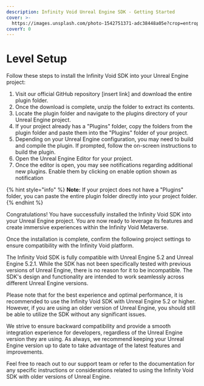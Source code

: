 ```yaml
---
description: Infinity Void Unreal Engine SDK - Getting Started
cover: >-
  https://images.unsplash.com/photo-1542751371-adc38448a05e?crop=entropy&cs=tinysrgb&fm=jpg&ixid=MnwxOTcwMjR8MHwxfHNlYXJjaHwzfHxnYW1pbmd8ZW58MHx8fHwxNjYzOTI1MzI5&ixlib=rb-1.2.1&q=80
coverY: 0
---
```


# Level Setup

Follow these steps to install the Infinity Void SDK into your Unreal Engine project:

1. Visit our official GitHub repository \[insert link] and download the entire plugin folder.
2. Once the download is complete, unzip the folder to extract its contents.
3. Locate the plugin folder and navigate to the plugins directory of your Unreal Engine project.
4. If your project already has a "Plugins" folder, copy the folders from the plugin folder and paste them into the "Plugins" folder of your project.
5. Depending on your Unreal Engine configuration, you may need to build and compile the plugin. If prompted, follow the on-screen instructions to build the plugin.
6. Open the Unreal Engine Editor for your project.
7. Once the editor is open, you may see notifications regarding additional new plugins. Enable them by clicking on enable option shown as notification

{% hint style="info" %}
**Note:** If your project does not have a "Plugins" folder, you can paste the entire plugin folder directly into your project folder.
{% endhint %}

Congratulations! You have successfully installed the Infinity Void SDK into your Unreal Engine project. You are now ready to leverage its features and create immersive experiences within the Infinity Void Metaverse.

Once the installation is complete, confirm the following project settings to ensure compatibility with the Infinity Void platform.



The Infinity Void SDK is fully compatible with Unreal Engine 5.2 and Unreal Engine 5.2.1. While the SDK has not been specifically tested with previous versions of Unreal Engine, there is no reason for it to be incompatible. The SDK's design and functionality are intended to work seamlessly across different Unreal Engine versions.

Please note that for the best experience and optimal performance, it is recommended to use the Infinity Void SDK with Unreal Engine 5.2 or higher. However, if you are using an older version of Unreal Engine, you should still be able to utilize the SDK without any significant issues.

We strive to ensure backward compatibility and provide a smooth integration experience for developers, regardless of the Unreal Engine version they are using. As always, we recommend keeping your Unreal Engine version up to date to take advantage of the latest features and improvements.

Feel free to reach out to our support team or refer to the documentation for any specific instructions or considerations related to using the Infinity Void SDK with older versions of Unreal Engine.
